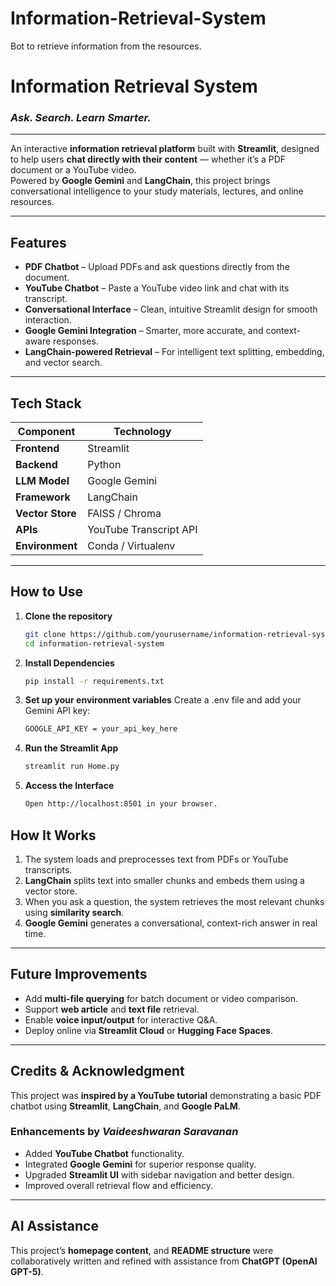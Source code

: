 # Information-Retrieval-System
Bot to retrieve information from the resources.

# Information Retrieval System  
### *Ask. Search. Learn Smarter.*  
---

An interactive **information retrieval platform** built with **Streamlit**, designed to help users **chat directly with their content** — whether it’s a PDF document or a YouTube video.  
Powered by **Google Gemini** and **LangChain**, this project brings conversational intelligence to your study materials, lectures, and online resources.

---

## Features
- **PDF Chatbot** – Upload PDFs and ask questions directly from the document.  
- **YouTube Chatbot** – Paste a YouTube video link and chat with its transcript.  
- **Conversational Interface** – Clean, intuitive Streamlit design for smooth interaction.  
- **Google Gemini Integration** – Smarter, more accurate, and context-aware responses.  
- **LangChain-powered Retrieval** – For intelligent text splitting, embedding, and vector search.  

---

## Tech Stack
| Component | Technology |
|------------|-------------|
| **Frontend** | Streamlit |
| **Backend** | Python |
| **LLM Model** | Google Gemini |
| **Framework** | LangChain |
| **Vector Store** | FAISS / Chroma |
| **APIs** | YouTube Transcript API |
| **Environment** | Conda / Virtualenv |

---

## How to Use
1. **Clone the repository**
   ```bash
   git clone https://github.com/yourusername/information-retrieval-system.git
   cd information-retrieval-system

2. **Install Dependencies**
   ```bash
   pip install -r requirements.txt

3. **Set up your environment variables**
    Create a .env file and add your Gemini API key:
   ```bash
   GOOGLE_API_KEY = your_api_key_here

4. **Run the Streamlit App**
   ```bash
   streamlit run Home.py

5. **Access the Interface**
   ```bash
   Open http://localhost:8501 in your browser.

## How It Works

1. The system loads and preprocesses text from PDFs or YouTube transcripts.  
2. **LangChain** splits text into smaller chunks and embeds them using a vector store.  
3. When you ask a question, the system retrieves the most relevant chunks using **similarity search**.  
4. **Google Gemini** generates a conversational, context-rich answer in real time.  

---

## Future Improvements

- Add **multi-file querying** for batch document or video comparison.  
- Support **web article** and **text file** retrieval.  
- Enable **voice input/output** for interactive Q&A.  
- Deploy online via **Streamlit Cloud** or **Hugging Face Spaces**.  

---

## Credits & Acknowledgment

This project was **inspired by a YouTube tutorial** demonstrating a basic PDF chatbot using **Streamlit**, **LangChain**, and **Google PaLM**.  

### Enhancements by *Vaideeshwaran Saravanan*
- Added **YouTube Chatbot** functionality.  
- Integrated **Google Gemini** for superior response quality.  
- Upgraded **Streamlit UI** with sidebar navigation and better design.  
- Improved overall retrieval flow and efficiency.  

---

## AI Assistance

This project’s **homepage content**, and **README structure** were collaboratively written and refined with assistance from **ChatGPT (OpenAI GPT-5)**.   


